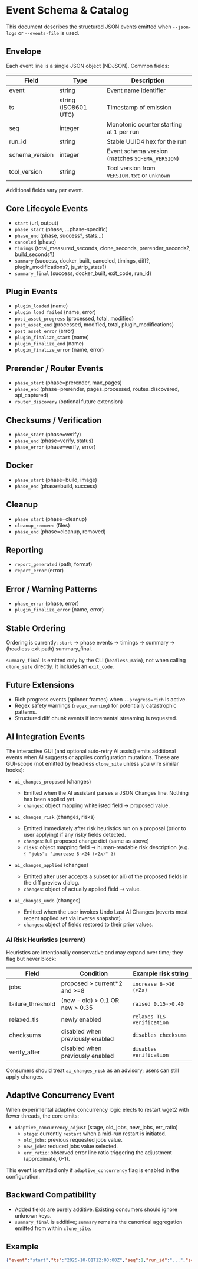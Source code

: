 # Event Schema & Catalog

This document describes the structured JSON events emitted when `--json-logs` or `--events-file` is used.

## Envelope

Each event line is a single JSON object (NDJSON). Common fields:

| Field | Type | Description |
|-------|------|-------------|
| event | string | Event name identifier |
| ts | string (ISO8601 UTC) | Timestamp of emission |
| seq | integer | Monotonic counter starting at 1 per run |
| run_id | string | Stable UUID4 hex for the run |
| schema_version | integer | Event schema version (matches `SCHEMA_VERSION`) |
| tool_version | string | Tool version from `VERSION.txt` or `unknown` |

Additional fields vary per event.

## Core Lifecycle Events

- `start` (url, output)
- `phase_start` (phase, ...phase-specific)
- `phase_end` (phase, success?, stats...)
- `canceled` (phase)
- `timings` (total_measured_seconds, clone_seconds, prerender_seconds?, build_seconds?)
- `summary` (success, docker_built, canceled, timings, diff?, plugin_modifications?, js_strip_stats?)
- `summary_final` (success, docker_built, exit_code, run_id)

## Plugin Events

- `plugin_loaded` (name)
- `plugin_load_failed` (name, error)
- `post_asset_progress` (processed, total, modified)
- `post_asset_end` (processed, modified, total, plugin_modifications)
- `post_asset_error` (error)
- `plugin_finalize_start` (name)
- `plugin_finalize_end` (name)
- `plugin_finalize_error` (name, error)

## Prerender / Router Events

- `phase_start` (phase=prerender, max_pages)
- `phase_end` (phase=prerender, pages_processed, routes_discovered, api_captured)
- `router_discovery` (optional future extension)

## Checksums / Verification

- `phase_start` (phase=verify)
- `phase_end` (phase=verify, status)
- `phase_error` (phase=verify, error)

## Docker

- `phase_start` (phase=build, image)
- `phase_end` (phase=build, success)

## Cleanup

- `phase_start` (phase=cleanup)
- `cleanup_removed` (files)
- `phase_end` (phase=cleanup, removed)

## Reporting

- `report_generated` (path, format)
- `report_error` (error)

## Error / Warning Patterns

- `phase_error` (phase, error)
- `plugin_finalize_error` (name, error)

## Stable Ordering

Ordering is currently: `start` → phase events → timings → summary → (headless exit path) summary_final.

`summary_final` is emitted only by the CLI (`headless_main`), not when calling `clone_site` directly. It includes an `exit_code`.

## Future Extensions

- Rich progress events (spinner frames) when `--progress=rich` is active.
- Regex safety warnings (`regex_warning`) for potentially catastrophic patterns.
- Structured diff chunk events if incremental streaming is requested.

## AI Integration Events

The interactive GUI (and optional auto-retry AI assist) emits additional events when AI suggests or applies configuration mutations. These are GUI-scope (not emitted by headless `clone_site` unless you wire similar hooks):

- `ai_changes_proposed` (changes)
  - Emitted when the AI assistant parses a JSON Changes line. Nothing has been applied yet.
  - `changes`: object mapping whitelisted field -> proposed value.

- `ai_changes_risk` (changes, risks)
  - Emitted immediately after risk heuristics run on a proposal (prior to user applying) if any risky fields detected.
  - `changes`: full proposed change dict (same as above)
  - `risks`: object mapping field -> human-readable risk description (e.g. `{ "jobs": "increase 8->24 (>2x)" }`)

- `ai_changes_applied` (changes)
  - Emitted after user accepts a subset (or all) of the proposed fields in the diff preview dialog.
  - `changes`: object of actually applied field -> value.

- `ai_changes_undo` (changes)
  - Emitted when the user invokes Undo Last AI Changes (reverts most recent applied set via inverse snapshot).
  - `changes`: object of fields restored to their prior values.

### AI Risk Heuristics (current)

Heuristics are intentionally conservative and may expand over time; they flag but never block:

| Field | Condition | Example risk string |
|-------|-----------|---------------------|
| jobs | proposed > current*2 and >=8 | `increase 6->16 (>2x)` |
| failure_threshold | (new - old) > 0.1 OR new > 0.35 | `raised 0.15->0.40` |
| relaxed_tls | newly enabled | `relaxes TLS verification` |
| checksums | disabled when previously enabled | `disables checksums` |
| verify_after | disabled when previously enabled | `disables verification` |

Consumers should treat `ai_changes_risk` as an advisory; users can still apply changes.

## Adaptive Concurrency Event

When experimental adaptive concurrency logic elects to restart wget2 with fewer threads, the core emits:

- `adaptive_concurrency_adjust` (stage, old_jobs, new_jobs, err_ratio)
  - `stage`: currently `restart` when a mid-run restart is initiated.
  - `old_jobs`: previous requested jobs value.
  - `new_jobs`: reduced jobs value selected.
  - `err_ratio`: observed error line ratio triggering the adjustment (approximate, 0-1).

This event is emitted only if `adaptive_concurrency` flag is enabled in the configuration.

## Backward Compatibility

- Added fields are purely additive. Existing consumers should ignore unknown keys.
- `summary_final` is additive; `summary` remains the canonical aggregation emitted from within `clone_site`.

## Example

```json
{"event":"start","ts":"2025-10-01T12:00:00Z","seq":1,"run_id":"...","schema_version":1,"tool_version":"1.1.0","url":"https://example.com","output":"/out/site"}
```

